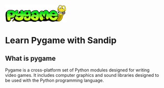 <img src="pygame-logo.gif" width = 200>

# Learn Pygame with Sandip
## What is pygame
Pygame is a cross-platform set of Python modules designed for writing video games. It includes computer graphics and sound libraries designed to be used with the Python programming language.
